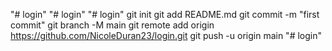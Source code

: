 "# login" 
"# login" 
"# login"  git init git add README.md git commit -m "first commit" git branch -M main git remote add origin https://github.com/NicoleDuran23/login.git git push -u origin main
"# login" 
